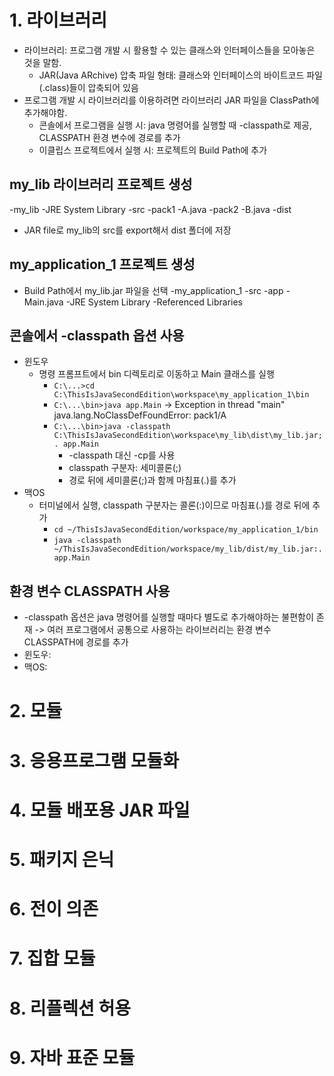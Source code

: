 # 1. 라이브러리
- 라이브러리: 프로그램 개발 시 활용할 수 있는 클래스와 인터페이스들을 모아놓은 것을 말함.
  - JAR(Java ARchive) 압축 파일 형태: 클래스와 인터페이스의 바이트코드 파일(.class)들이 압축되어 있음
- 프로그램 개발 시 라이브러리를 이용하려면 라이브러리 JAR 파일을 ClassPath에 추가해야함.
  - 콘솔에서 프로그램을 실행 시: java 명령어를 실행할 때 -classpath로 제공, CLASSPATH 환경 변수에 경로를 추가
  - 이클립스 프로젝트에서 실행 시: 프로젝트의 Build Path에 추가
## my_lib 라이브러리 프로젝트 생성
-my_lib
  -JRE System Library
  -src
    -pack1
      -A.java
    -pack2
      -B.java
  -dist
- JAR file로 my_lib의 src를 export해서 dist 폴더에 저장
## my_application_1 프로젝트 생성
- Build Path에서 my_lib.jar 파일을 선택
-my_application_1
  -src
    -app
      -Main.java
  -JRE System Library
  -Referenced Libraries
## 콘솔에서 -classpath 옵션 사용
- 윈도우
  - 명령 프롬프트에서 bin 디렉토리로 이동하고 Main 클래스를 실행
    - `C:\...>cd C:\ThisIsJavaSecondEdition\workspace\my_application_1\bin`
    - `C:\...\bin>java app.Main` -> Exception in thread "main" java.lang.NoClassDefFoundError: pack1/A
    - `C:\...\bin>java -classpath C:\ThisIsJavaSecondEdition\workspace\my_lib\dist\my_lib.jar;. app.Main`
      - -classpath 대신 -cp를 사용
      - classpath 구분자: 세미콜론(;)
      - 경로 뒤에 세미콜론(;)과 함께 마침표(.)를 추가
- 맥OS
  - 터미널에서 실행, classpath 구분자는 콜론(:)이므로 마침표(.)를 경로 뒤에 추가
    - `cd ~/ThisIsJavaSecondEdition/workspace/my_application_1/bin`
    - `java -classpath ~/ThisIsJavaSecondEdition/workspace/my_lib/dist/my_lib.jar:. app.Main`
## 환경 변수 CLASSPATH 사용
- -classpath 옵션은 java 명령어를 실행할 때마다 별도로 추가해야하는 불편함이 존재 -> 여러 프로그램에서 공통으로 사용하는 라이브러리는 환경 변수 CLASSPATH에 경로를 추가
- 윈도우: 
- 맥OS: 

# 2. 모듈
# 3. 응용프로그램 모듈화
# 4. 모듈 배포용 JAR 파일
# 5. 패키지 은닉
# 6. 전이 의존
# 7. 집합 모듈
# 8. 리플렉션 허용
# 9. 자바 표준 모듈